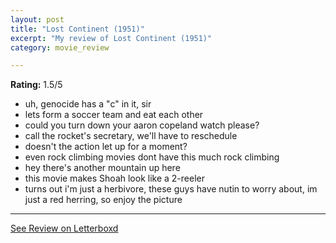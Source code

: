 ```yaml
---
layout: post
title: "Lost Continent (1951)"
excerpt: "My review of Lost Continent (1951)"
category: movie_review

---
```


**Rating:** 1.5/5

* uh, genocide has a "c" in it, sir
* lets form a soccer team and eat each other
* could you turn down your aaron copeland watch please?
* call the rocket's secretary, we'll have to reschedule
* doesn't the action let up for a moment?
* even rock climbing movies dont have this much rock climbing
* hey there's another mountain up here
* this movie makes Shoah look like a 2-reeler
* turns out i'm just a herbivore, these guys have nutin to worry about, im just a red herring, so enjoy the picture

<hr>

[See Review on Letterboxd](https://boxd.it/4Do2Nb)
